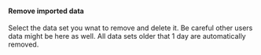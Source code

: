 <h4>Remove imported data</h4>
Select the data set you wnat to remove and delete it. Be careful other users data might be here as well. All data sets older that 1 day are automatically removed.

